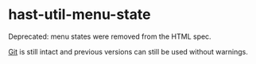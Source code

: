 # hast-util-menu-state

Deprecated: menu states were removed from the HTML spec.

[Git][] is still intact and previous versions can still be used without warnings.

[git]: https://github.com/syntax-tree/hast-util-menu-state/tree/6aa1cbcdf9dfae56c9b1d72b7654f8cff8040f5d
